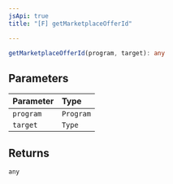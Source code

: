 ```yaml
---
jsApi: true
title: "[F] getMarketplaceOfferId"

---
```

```ts
getMarketplaceOfferId(program, target): any
```

## Parameters

| Parameter | Type |
| :------ | :------ |
| `program` | `Program` |
| `target` | `Type` |

## Returns

`any`
